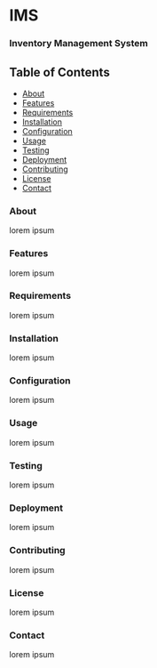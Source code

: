 # IMS
### Inventory Management System

## Table of Contents
<ul>
    <li><a href=#contact>About</a></li>
    <li><a href=#features>Features</a></li>
    <li><a href=#requirements>Requirements</a></li>
    <li><a href=#installation>Installation</a></li>
    <li><a href=#configuration>Configuration</a></li>
    <li><a href=#usage>Usage</a></li>
    <li><a href=#testing>Testing</a></li>
    <li><a href=#deployment>Deployment</a></li>
    <li><a href=#contributing>Contributing</a></li>
    <li><a href=#license>License</a></li>
    <li><a href=#contact>Contact</a></li>
</ul>

<h3 id="about">
    About
</h3>
<p>lorem ipsum</p>

<h3 id="features">
    Features
</h3>
<p>lorem ipsum</p>

<h3 id="requirements">
    Requirements
</h3>
<p>lorem ipsum</p>

<h3 id="installation">
    Installation
</h3>
<p>lorem ipsum</p>

<h3 id="configuration">
    Configuration
</h3>
<p>lorem ipsum</p>

<h3 id="usage">
    Usage
</h3>
<p>lorem ipsum</p>

<h3 id="testing">
    Testing
</h3>
<p>lorem ipsum</p>

<h3 id="deployment">
    Deployment
</h3>
<p>lorem ipsum</p>

<h3 id="contributing">
    Contributing
</h3>
<p>lorem ipsum</p>

<h3 id="license">
    License
</h3>
<p>lorem ipsum</p>

<h3 id="contact">
    Contact
</h3>
<p>lorem ipsum</p>
